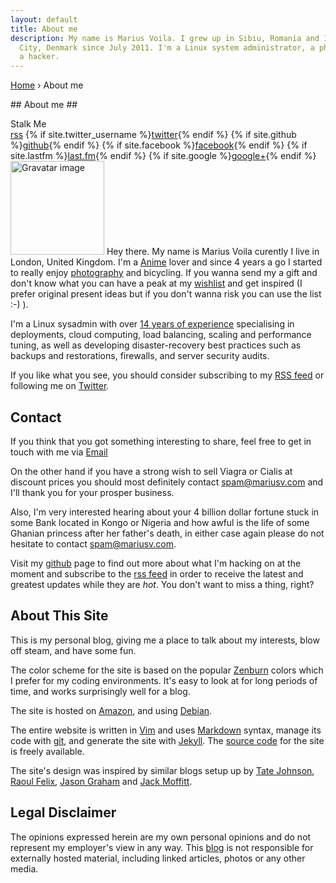 ```yaml
---
layout: default
title: About me
description: My name is Marius Voila. I grew up in Sibiu, Romania and I've been living in Horsens
  City, Denmark since July 2011. I'm a Linux system administrator, a photographer, a technologist, and
  a hacker.
---
```

<p id="breadcrumbs">
<a href="/">Home</a>
&rsaquo; About me
</p>
## About me ##
<p>
<div class="follow">
 Stalk Me
<div class="links">
<a href="{{ site.url }}/rss.xml">rss</a>
{% if site.twitter_username %}<a href="http://twitter.com/{{ site.twitter_username }}">twitter</a>{% endif %} 
{% if site.github %}<a href="http://github.com/{{ site.github }}">github</a>{% endif %}   
{% if site.facebook %}<a href="http://facebook.com/{{ site.facebook }}">facebook</a>{% endif %}   
{% if site.lastfm %}<a href="http://lastfm.com/user/{{ site.lastfm }}">last.fm</a>{% endif %}   
{% if site.google %}<a href="http://plus.google.com/{{ site.google }}">google+</a>{% endif %}   
</div>
</div>
<a title="Marius Voila's Gravatar" href="http://about.me/mariusv"><img class="gravatar" alt="Gravatar image" height="150" width="150" src="http://gravatar.com/avatar/ed187d05ba76eb9b64ee3f59a20aba0c?size=150" /></a>
Hey there. My name is Marius Voila curently I live in London, United Kingdom. I'm a
<a href="anime.html">Anime</a> lover and since 4 years a go I started to really enjoy <a href="http://pictures.mariusv.com">photography</a> and bicycling. If you wanna send my a gift and don't know what you can have a peak at my <a href="/wish.html">wishlist</a> and get inspired (I prefer original present ideas but if you don't wanna risk you can use the list :-) ). </p>

I'm a Linux sysadmin with over [14 years of experience](/experience.html) specialising in deployments, cloud computing, load balancing, scaling and performance tuning, as well as developing disaster-recovery best practices such as backups and restorations, firewalls, and server security audits.

If you like what you see, you should consider subscribing to my
<a href="{{ site.subscribe }}">RSS feed</a> or following me on
[Twitter](http://twitter.com/mariusvoila).

## Contact ##
If you think that you got something interesting to share, feel free to get in touch with me via [Email](mailto:myself@mariusv.com)

On the other hand if you have a strong wish to sell Viagra or Cialis at discount prices you should most definitely contact [spam@mariusv.com](mailto:spam@mariusv.com) and I'll thank you for your prosper business.

Also, I'm very interested hearing about your 4 billion dollar fortune stuck in some Bank located in Kongo or Nigeria and how awful is the life of some Ghanian princess after her father's death, in either case again
please do not hesitate to contact [spam@mariusv.com](mailto:spam@mariusv.com).

Visit my <a href="https://github.com/mariusv">github</a> page to find out more about what I'm hacking on at the moment and subscribe to the [rss feed](http://feeds.feedburner.com/mariusv) in order to receive the latest
and greatest updates while they are <em>hot</em>. You don't want to miss a thing, right?


## About This Site ##

This is my personal blog, giving me a place to talk about my interests, blow off
steam, and have some fun. 

The color scheme for the site is based on the popular [Zenburn][] colors which
I prefer for my coding environments.  It's easy to look at for long periods of
time, and works surprisingly well for a blog.

[Zenburn]:http://slinky.imukuppi.org/zenburnpage/

The site is hosted on [Amazon][], and using [Debian][].

[Amazon]:https://aws.amazon.com/
[Debian]:https://www.debian.org/

The entire website is written in [Vim][] and uses [Markdown][] syntax, manage its code with [git][], and generate the
site with [Jekyll][]. The [source code][] for the site is freely available.

[Jekyll]:https://github.com/mojombo/jekyll
[Markdown]:http://daringfireball.net/projects/markdown/
[Vim]:http://www.vim.org/
[git]:http://git-scm.cm
[source code]:http://github.com/mariusv

The site's design was inspired by similar blogs setup up by [Tate
Johnson][], [Raoul Felix][], [Jason Graham][] and [Jack Moffitt][].

[Tate Johnson]:http://tatey.com/about/
[Raoul Felix]:http://rfelix.com/about/
[Jason Graham]:http://jason.the-graham.com/about
[Jack Moffitt]:http://metajack.im/about/

## Legal Disclaimer ##
The opinions expressed herein are my own personal opinions and do not represent my employer's view in any way.
This [blog](/blog.html) is not responsible for externally hosted material, including linked articles, photos or any other media.

